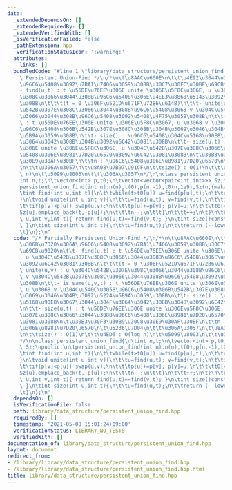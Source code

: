 ```yaml
---
data:
  _extendedDependsOn: []
  _extendedRequiredBy: []
  _extendedVerifiedWith: []
  _isVerificationFailed: false
  _pathExtension: hpp
  _verificationStatusIcon: ':warning:'
  attributes:
    links: []
  bundledCode: "#line 1 \"library/data_structure/persistent_union_find.hpp\"\n/* Partially\
    \ Persistent Union-Find */\n/*\n\t\u8AAC\u660E\n\t\t\u4E92\u3044\u306B\u7D20\u306A\
    \u96C6\u5408\u3092\u7BA1\u7406\u3059\u308B\u30C7\u30FC\u30BF\u69CB\u9020\n\t\t\
    - find(u,t) : t \u56DE\u76EE\u306E unite \u306E\u5F8C\u306E, u \u304C\u542B\u307E\
    \u308C\u3066\u3044\u308B\u96C6\u5408\u306E\u4EE3\u8868\u5143\u3092\u6C42\u3081\
    \u308B\n\t\t\t(t = 0 \u306F\u521D\u671F\u72B6\u614B)\n\t\t- unite(u,v) : u \u304C\
    \u542B\u307E\u308C\u3066\u3044\u308B\u96C6\u5408\u3068 v \u304C\u542B\u307E\u308C\
    \u3066\u3044\u308B\u96C6\u5408\u3092\u5408\u4F75\u3059\u308B\n\t\t- is_same(u,v,t)\
    \ : t \u56DE\u76EE\u306E unite \u306E\u5F8C\u3067, u \u3068 v \u304C\u540C\u3058\
    \u96C6\u5408\u306B\u542B\u307E\u308C\u308B\u304B\u3069\u3046\u304B\u3092\u5224\
    \u5B9A\u3059\u308B\n\t\t- size() : \u96C6\u5408\u304C\u5168\u90E8\u3067\u3044\u304F\
    \u3064\u3042\u308B\u304B\u3092\u6C42\u3081\u308B\n\t\t- size(u,t) : t \u56DE\u76EE\
    \u306E unite \u306E\u5F8C\u306E, u \u304C\u542B\u307E\u308C\u3066\u3044\u308B\u96C6\
    \u5408\u306E\u8981\u7D20\u6570\u3092\u6C42\u3081\u308B\n\t\u30B3\u30F3\u30B9\u30C8\
    \u30E9\u30AF\u30BF\n\t\tn : \u96C6\u5408\u306E\u8981\u7D20\u6570\n\t\u5236\u7D04\
    \n\t\t\u306A\u3057\n\t\u8A08\u7B97\u91CF\n\t\tsize() : O(1)\n\t\t\u4ED6 : O(log\
    \ n)\n\t\u5099\u8003\n\t\t\u306A\u3057\n*/\n\nclass persistent_union_find{\n\t\
    int n,t;\n\tvector<int> p,t0;\n\tvector<vector<pair<int,int>>> Sz;\npublic:\n\t\
    persistent_union_find(int n):n(n),t(0),p(n,-1),t0(n,1e9),Sz(n,{make_pair(-1,1)}){}\n\
    \tint find(int u,int t){\n\t\twhile(t>t0[u]) u=find(p[u],t);\n\t\treturn u;\n\t\
    }\n\tvoid unite(int u,int v){\n\t\tu=find(u,t); v=find(v,t);\n\t\tif(u!=v){\n\t\
    \t\tif(p[v]<p[u]) swap(u,v);\n\t\t\tp[u]+=p[v]; p[v]=u;\n\t\t\tt0[v]=t;\n\t\t\t\
    Sz[u].emplace_back(t,-p[u]);\n\t\t\tn--;\n\t\t}\n\t\tt++;\n\t}\n\tbool is_same(int\
    \ u,int v,int t){ return find(u,t)==find(v,t); }\n\tint size()const{ return n;\
    \ }\n\tint size(int u,int t){\n\t\tu=find(u,t);\n\t\treturn (--lower_bound(Sz[u].begin(),Sz[u].end(),make_pair(t,0)))->second;\n\
    \t}\n};\n"
  code: "/* Partially Persistent Union-Find */\n/*\n\t\u8AAC\u660E\n\t\t\u4E92\u3044\
    \u306B\u7D20\u306A\u96C6\u5408\u3092\u7BA1\u7406\u3059\u308B\u30C7\u30FC\u30BF\
    \u69CB\u9020\n\t\t- find(u,t) : t \u56DE\u76EE\u306E unite \u306E\u5F8C\u306E\
    , u \u304C\u542B\u307E\u308C\u3066\u3044\u308B\u96C6\u5408\u306E\u4EE3\u8868\u5143\
    \u3092\u6C42\u3081\u308B\n\t\t\t(t = 0 \u306F\u521D\u671F\u72B6\u614B)\n\t\t-\
    \ unite(u,v) : u \u304C\u542B\u307E\u308C\u3066\u3044\u308B\u96C6\u5408\u3068\
    \ v \u304C\u542B\u307E\u308C\u3066\u3044\u308B\u96C6\u5408\u3092\u5408\u4F75\u3059\
    \u308B\n\t\t- is_same(u,v,t) : t \u56DE\u76EE\u306E unite \u306E\u5F8C\u3067,\
    \ u \u3068 v \u304C\u540C\u3058\u96C6\u5408\u306B\u542B\u307E\u308C\u308B\u304B\
    \u3069\u3046\u304B\u3092\u5224\u5B9A\u3059\u308B\n\t\t- size() : \u96C6\u5408\u304C\
    \u5168\u90E8\u3067\u3044\u304F\u3064\u3042\u308B\u304B\u3092\u6C42\u3081\u308B\
    \n\t\t- size(u,t) : t \u56DE\u76EE\u306E unite \u306E\u5F8C\u306E, u \u304C\u542B\
    \u307E\u308C\u3066\u3044\u308B\u96C6\u5408\u306E\u8981\u7D20\u6570\u3092\u6C42\
    \u3081\u308B\n\t\u30B3\u30F3\u30B9\u30C8\u30E9\u30AF\u30BF\n\t\tn : \u96C6\u5408\
    \u306E\u8981\u7D20\u6570\n\t\u5236\u7D04\n\t\t\u306A\u3057\n\t\u8A08\u7B97\u91CF\
    \n\t\tsize() : O(1)\n\t\t\u4ED6 : O(log n)\n\t\u5099\u8003\n\t\t\u306A\u3057\n\
    */\n\nclass persistent_union_find{\n\tint n,t;\n\tvector<int> p,t0;\n\tvector<vector<pair<int,int>>>\
    \ Sz;\npublic:\n\tpersistent_union_find(int n):n(n),t(0),p(n,-1),t0(n,1e9),Sz(n,{make_pair(-1,1)}){}\n\
    \tint find(int u,int t){\n\t\twhile(t>t0[u]) u=find(p[u],t);\n\t\treturn u;\n\t\
    }\n\tvoid unite(int u,int v){\n\t\tu=find(u,t); v=find(v,t);\n\t\tif(u!=v){\n\t\
    \t\tif(p[v]<p[u]) swap(u,v);\n\t\t\tp[u]+=p[v]; p[v]=u;\n\t\t\tt0[v]=t;\n\t\t\t\
    Sz[u].emplace_back(t,-p[u]);\n\t\t\tn--;\n\t\t}\n\t\tt++;\n\t}\n\tbool is_same(int\
    \ u,int v,int t){ return find(u,t)==find(v,t); }\n\tint size()const{ return n;\
    \ }\n\tint size(int u,int t){\n\t\tu=find(u,t);\n\t\treturn (--lower_bound(Sz[u].begin(),Sz[u].end(),make_pair(t,0)))->second;\n\
    \t}\n};\n"
  dependsOn: []
  isVerificationFile: false
  path: library/data_structure/persistent_union_find.hpp
  requiredBy: []
  timestamp: '2021-05-08 15:01:24+09:00'
  verificationStatus: LIBRARY_NO_TESTS
  verifiedWith: []
documentation_of: library/data_structure/persistent_union_find.hpp
layout: document
redirect_from:
- /library/library/data_structure/persistent_union_find.hpp
- /library/library/data_structure/persistent_union_find.hpp.html
title: library/data_structure/persistent_union_find.hpp
---
```

